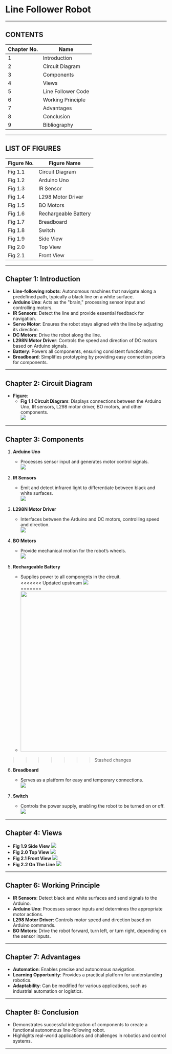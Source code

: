 # Line Follower Robot  


---


## CONTENTS  

| **Chapter No.** | **Name**            |  
|------------------|---------------------|  
| 1                | Introduction        |  
| 2                | Circuit Diagram     |  
| 3                | Components          |  
| 4                | Views               |  
| 5                | Line Follower Code  |  
| 6                | Working Principle   |  
| 7                | Advantages          |  
| 8                | Conclusion          |  
| 9                | Bibliography        |  


---


## LIST OF FIGURES  

| **Figure No.** | **Figure Name**       |  
|-----------------|-----------------------|  
| Fig 1.1         | Circuit Diagram       |  
| Fig 1.2         | Arduino Uno           |  
| Fig 1.3         | IR Sensor             |  
| Fig 1.4         | L298 Motor Driver     |  
| Fig 1.5         | BO Motors             |  
| Fig 1.6         | Rechargeable Battery  |  
| Fig 1.7         | Breadboard            |  
| Fig 1.8         | Switch                |  
| Fig 1.9         | Side View             |  
| Fig 2.0         | Top View              |  
| Fig 2.1         | Front View            |  


---


## Chapter 1: Introduction  

- **Line-following robots**: Autonomous machines that navigate along a predefined path, typically a black line on a white surface.  
- **Arduino Uno**: Acts as the "brain," processing sensor input and controlling motors.  
- **IR Sensors**: Detect the line and provide essential feedback for navigation.  
- **Servo Motor**: Ensures the robot stays aligned with the line by adjusting its direction.  
- **DC Motors**: Drive the robot along the line.  
- **L298N Motor Driver**: Controls the speed and direction of DC motors based on Arduino signals.  
- **Battery**: Powers all components, ensuring consistent functionality.  
- **Breadboard**: Simplifies prototyping by providing easy connection points for components.  


---

## Chapter 2: Circuit Diagram  

- **Figure**:  
  - **Fig 1.1 Circuit Diagram**: Displays connections between the Arduino Uno, IR sensors, L298 motor driver, BO motors, and other components.  
    <img src="photos/CKTDIAG.jpg"> 


---


## Chapter 3: Components  

1. **Arduino Uno**  
   - Processes sensor input and generates motor control signals.  
     <img src="Picture2.jpg">  

2. **IR Sensors**  
   - Emit and detect infrared light to differentiate between black and white surfaces.  
     <img src="Picture3.jpg">

3. **L298N Motor Driver**  
   - Interfaces between the Arduino and DC motors, controlling speed and direction.  
     <img src="Picture4.jpg">

4. **BO Motors**  
   - Provide mechanical motion for the robot’s wheels.  
     <img src="Picture5.jpg">

5. **Rechargeable Battery**  
   - Supplies power to all components in the circuit.  
<<<<<<< Updated upstream
     <img src="Picture6.jpg">  
=======
   - <img src="Picture6.jpg" height="500px" >  
>>>>>>> Stashed changes

6. **Breadboard**  
   - Serves as a platform for easy and temporary connections.  
     <img src="Picture7.jpg">  

7. **Switch**  
   - Controls the power supply, enabling the robot to be turned on or off.  
     <img src="Picture8.jpg">


---


## Chapter 4: Views  

- **Fig 1.9 Side View**
  <img src="Picture9.jpg">
- **Fig 2.0 Top View**
  <img src="Picture10.jpg">
- **Fig 2.1 Front View**
  <img src="Picture11.jpg">
- **Fig 2.2 On The Line**
  <img src="Picture12.jpg">

---


## Chapter 6: Working Principle  

- **IR Sensors**: Detect black and white surfaces and send signals to the Arduino.  
- **Arduino Uno**: Processes sensor inputs and determines the appropriate motor actions.  
- **L298 Motor Driver**: Controls motor speed and direction based on Arduino commands.  
- **BO Motors**: Drive the robot forward, turn left, or turn right, depending on the sensor inputs.  

---


## Chapter 7: Advantages  

- **Automation**: Enables precise and autonomous navigation.  
- **Learning Opportunity**: Provides a practical platform for understanding robotics.  
- **Adaptability**: Can be modified for various applications, such as industrial automation or logistics.  

---


## Chapter 8: Conclusion  

- Demonstrates successful integration of components to create a functional autonomous line-following robot.  
- Highlights real-world applications and challenges in robotics and control systems.  

---
